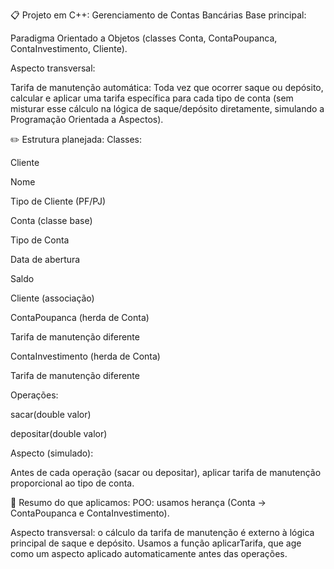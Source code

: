 📋 Projeto em C++: Gerenciamento de Contas Bancárias
Base principal:

Paradigma Orientado a Objetos (classes Conta, ContaPoupanca, ContaInvestimento, Cliente).

Aspecto transversal:

Tarifa de manutenção automática:
Toda vez que ocorrer saque ou depósito, calcular e aplicar uma tarifa específica para cada tipo de conta (sem misturar esse cálculo na lógica de saque/depósito diretamente, simulando a Programação Orientada a Aspectos).

✏️ Estrutura planejada:
Classes:

Cliente

Nome

Tipo de Cliente (PF/PJ)

Conta (classe base)

Tipo de Conta

Data de abertura

Saldo

Cliente (associação)

ContaPoupanca (herda de Conta)

Tarifa de manutenção diferente

ContaInvestimento (herda de Conta)

Tarifa de manutenção diferente

Operações:

sacar(double valor)

depositar(double valor)

Aspecto (simulado):

Antes de cada operação (sacar ou depositar), aplicar tarifa de manutenção proporcional ao tipo de conta.

🧩 Resumo do que aplicamos:
POO: usamos herança (Conta → ContaPoupanca e ContaInvestimento).

Aspecto transversal: o cálculo da tarifa de manutenção é externo à lógica principal de saque e depósito. Usamos a função aplicarTarifa, que age como um aspecto aplicado automaticamente antes das operações.

